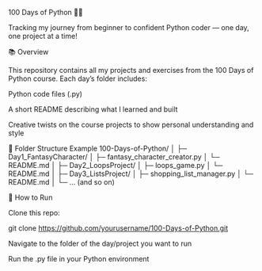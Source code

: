 100 Days of Python 🐍✨

Tracking my journey from beginner to confident Python coder — one day, one project at a time!

📚 Overview

This repository contains all my projects and exercises from the 100 Days of Python course. Each day’s folder includes:

Python code files (.py)

A short README describing what I learned and built

Creative twists on the course projects to show personal understanding and style

📂 Folder Structure Example
100-Days-of-Python/
│
├─ Day1_FantasyCharacter/
│   ├─ fantasy_character_creator.py
│   └─ README.md
│
├─ Day2_LoopsProject/
│   ├─ loops_game.py
│   └─ README.md
│
├─ Day3_ListsProject/
│   ├─ shopping_list_manager.py
│   └─ README.md
│
└─ ... (and so on)

🔗 How to Run

Clone this repo:

git clone https://github.com/yourusername/100-Days-of-Python.git


Navigate to the folder of the day/project you want to run

Run the .py file in your Python environment
